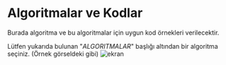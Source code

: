 # Algoritmalar ve Kodlar
 
Burada algoritma ve bu algoritmalar için uygun kod örnekleri verilecektir.

Lütfen yukarıda bulunan "_ALGORITMALAR_" başlığı altından bir algoritma seçiniz.
(Örnek görseldeki gibi)
![ekran](https://user-images.githubusercontent.com/77399565/105908854-c638a180-6037-11eb-8edd-b43e8cafb300.png)
